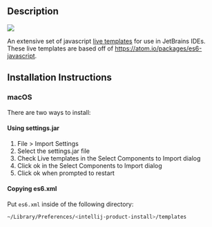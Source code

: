 ## Description

![](http://imgur.com/a/3nMvO)

An extensive set of javascript [live templates](https://www.jetbrains.com/help/idea/2016.1/live-templates.html) for use in JetBrains IDEs. These live templates are based off of https://atom.io/packages/es6-javascript.

## Installation Instructions

### macOS

There are two ways to install:

#### Using settings.jar

1. File > Import Settings
1. Select the settings.jar file
1. Check Live templates in the Select Components to Import dialog
1. Click ok in the Select Components to Import dialog
1. Click ok when prompted to restart

#### Copying es6.xml

Put `es6.xml` inside of the following directory:

```bash
~/Library/Preferences/<intellij-product-install>/templates
```
